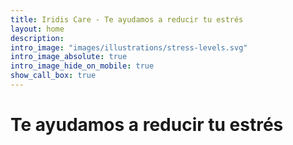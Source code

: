 ```yaml
---
title: Iridis Care - Te ayudamos a reducir tu estrés
layout: home
description: 
intro_image: "images/illustrations/stress-levels.svg"
intro_image_absolute: true
intro_image_hide_on_mobile: true
show_call_box: true
---
```


# Te ayudamos a reducir tu estrés
